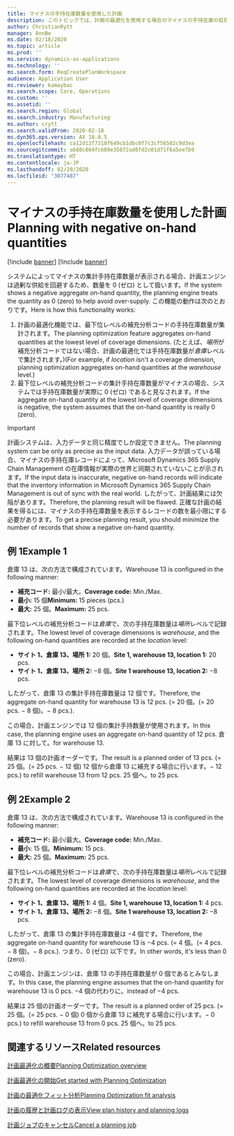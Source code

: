 ```yaml
---
title: マイナスの手持在庫数量を使用した計画
description: このトピックでは、計画の最適化を使用する場合のマイナスの手持在庫の処理方法について説明します。
author: ChristianRytt
manager: AnnBe
ms.date: 02/18/2020
ms.topic: article
ms.prod: ''
ms.service: dynamics-ax-applications
ms.technology: ''
ms.search.form: ReqCreatePlanWorkspace
audience: Application User
ms.reviewer: kamaybac
ms.search.scope: Core, Operations
ms.custom: ''
ms.assetid: ''
ms.search.region: Global
ms.search.industry: Manufacturing
ms.author: crytt
ms.search.validFrom: 2020-02-18
ms.dyn365.ops.version: AX 10.0.5
ms.openlocfilehash: ca12d13f7318f649cb1dbc0f7c3cf56502c9d3ea
ms.sourcegitcommit: a688c864fc609e35072ad8fd2c01d71f6a5ee7b9
ms.translationtype: HT
ms.contentlocale: ja-JP
ms.lasthandoff: 02/20/2020
ms.locfileid: "3077487"
---
```

# <a name="planning-with-negative-on-hand-quantities"></a><span data-ttu-id="810bf-103">マイナスの手持在庫数量を使用した計画</span><span class="sxs-lookup"><span data-stu-id="810bf-103">Planning with negative on-hand quantities</span></span>

[!include [banner](../../includes/preview-banner.md)]
[!include [banner](../../includes/banner.md)]

<span data-ttu-id="810bf-104">システムによってマイナスの集計手持在庫数量が表示される場合、計画エンジンは過剰な供給を回避するため、数量を 0 (ゼロ) として扱います。</span><span class="sxs-lookup"><span data-stu-id="810bf-104">If the system shows a negative aggregate on-hand quantity, the planning engine treats the quantity as 0 (zero) to help avoid over-supply.</span></span> <span data-ttu-id="810bf-105">この機能の動作は次のとおりです。</span><span class="sxs-lookup"><span data-stu-id="810bf-105">Here is how this functionality works:</span></span>

1. <span data-ttu-id="810bf-106">計画の最適化機能では、最下位レベルの補充分析コードの手持在庫数量が集計されます。</span><span class="sxs-lookup"><span data-stu-id="810bf-106">The planning optimization feature aggregates on-hand quantities at the lowest level of coverage dimensions.</span></span> <span data-ttu-id="810bf-107">(たとえば、*場所*が補充分析コードではない場合、計画の最適化では手持在庫数量が*倉庫*レベルで集計されます。)</span><span class="sxs-lookup"><span data-stu-id="810bf-107">(For example, if *location* isn't a coverage dimension, planning optimization aggregates on-hand quantities at the *warehouse* level.)</span></span>
1. <span data-ttu-id="810bf-108">最下位レベルの補充分析コードの集計手持在庫数量がマイナスの場合、システムでは手持在庫数量が実際に 0 (ゼロ) であると見なされます。</span><span class="sxs-lookup"><span data-stu-id="810bf-108">If the aggregate on-hand quantity at the lowest level of coverage dimensions is negative, the system assumes that the on-hand quantity is really 0 (zero).</span></span>

> [!IMPORTANT]
> <span data-ttu-id="810bf-109">計画システムは、入力データと同じ精度でしか設定できません。</span><span class="sxs-lookup"><span data-stu-id="810bf-109">The planning system can be only as precise as the input data.</span></span> <span data-ttu-id="810bf-110">入力データが誤っている場合、マイナスの手持在庫レコードによって、Microsoft Dynamics 365 Supply Chain Management の在庫情報が実際の世界と同期されていないことが示されます。</span><span class="sxs-lookup"><span data-stu-id="810bf-110">If the input data is inaccurate, negative on-hand records will indicate that the inventory information in Microsoft Dynamics 365 Supply Chain Management is out of sync with the real world.</span></span> <span data-ttu-id="810bf-111">したがって、計画結果には欠陥があります。</span><span class="sxs-lookup"><span data-stu-id="810bf-111">Therefore, the planning result will be flawed.</span></span> <span data-ttu-id="810bf-112">正確な計画の結果を得るには、マイナスの手持在庫数量を表示するレコードの数を最小限にする必要があります。</span><span class="sxs-lookup"><span data-stu-id="810bf-112">To get a precise planning result, you should minimize the number of records that show a negative on-hand quantity.</span></span>

## <a name="example-1"></a><span data-ttu-id="810bf-113">例 1</span><span class="sxs-lookup"><span data-stu-id="810bf-113">Example 1</span></span>

<span data-ttu-id="810bf-114">倉庫 13 は、次の方法で構成されています。</span><span class="sxs-lookup"><span data-stu-id="810bf-114">Warehouse 13 is configured in the following manner:</span></span>

- <span data-ttu-id="810bf-115">**補充コード:** 最小/最大。</span><span class="sxs-lookup"><span data-stu-id="810bf-115">**Coverage code:** Min./Max.</span></span>
- <span data-ttu-id="810bf-116">**最小:** 15 個</span><span class="sxs-lookup"><span data-stu-id="810bf-116">**Minimum:** 15 pieces (pcs.)</span></span>
- <span data-ttu-id="810bf-117">**最大:** 25 個。</span><span class="sxs-lookup"><span data-stu-id="810bf-117">**Maximum:** 25 pcs.</span></span>

<span data-ttu-id="810bf-118">最下位レベルの補充分析コードは*倉庫*で、次の手持在庫数量は*場所*レベルで記録されます。</span><span class="sxs-lookup"><span data-stu-id="810bf-118">The lowest level of coverage dimensions is *warehouse*, and the following on-hand quantities are recorded at the *location* level:</span></span>

- <span data-ttu-id="810bf-119">**サイト 1、倉庫 13、場所 1:** 20 個。</span><span class="sxs-lookup"><span data-stu-id="810bf-119">**Site 1, warehouse 13, location 1:** 20 pcs.</span></span>
- <span data-ttu-id="810bf-120">**サイト 1、倉庫 13、場所 2:** &minus;8 個。</span><span class="sxs-lookup"><span data-stu-id="810bf-120">**Site 1 warehouse 13, location 2:** &minus;8 pcs.</span></span>

<span data-ttu-id="810bf-121">したがって、倉庫 13 の集計手持在庫数量は 12 個です。</span><span class="sxs-lookup"><span data-stu-id="810bf-121">Therefore, the aggregate on-hand quantity for warehouse 13 is 12 pcs.</span></span> <span data-ttu-id="810bf-122">(= 20 個。</span><span class="sxs-lookup"><span data-stu-id="810bf-122">(= 20 pcs.</span></span> <span data-ttu-id="810bf-123">&minus; 8 個)。</span><span class="sxs-lookup"><span data-stu-id="810bf-123">&minus; 8 pcs.).</span></span>

<span data-ttu-id="810bf-124">この場合、計画エンジンでは 12 個の集計手持数量が使用されます。</span><span class="sxs-lookup"><span data-stu-id="810bf-124">In this case, the planning engine uses an aggregate on-hand quantity of 12 pcs.</span></span> <span data-ttu-id="810bf-125">倉庫 13 に対して。</span><span class="sxs-lookup"><span data-stu-id="810bf-125">for warehouse 13.</span></span>

<span data-ttu-id="810bf-126">結果は 13 個の計画オーダーです。</span><span class="sxs-lookup"><span data-stu-id="810bf-126">The result is a planned order of 13 pcs.</span></span> <span data-ttu-id="810bf-127">(= 25 個。</span><span class="sxs-lookup"><span data-stu-id="810bf-127">(= 25 pcs.</span></span> <span data-ttu-id="810bf-128">&minus; 12 個) 12 個から倉庫 13 に補充する場合に行います。</span><span class="sxs-lookup"><span data-stu-id="810bf-128">&minus; 12 pcs.) to refill warehouse 13 from 12 pcs.</span></span> <span data-ttu-id="810bf-129">25 個へ。</span><span class="sxs-lookup"><span data-stu-id="810bf-129">to 25 pcs.</span></span>

## <a name="example-2"></a><span data-ttu-id="810bf-130">例 2</span><span class="sxs-lookup"><span data-stu-id="810bf-130">Example 2</span></span>

<span data-ttu-id="810bf-131">倉庫 13 は、次の方法で構成されています。</span><span class="sxs-lookup"><span data-stu-id="810bf-131">Warehouse 13 is configured in the following manner:</span></span>

- <span data-ttu-id="810bf-132">**補充コード:** 最小/最大。</span><span class="sxs-lookup"><span data-stu-id="810bf-132">**Coverage code:** Min./Max.</span></span>
- <span data-ttu-id="810bf-133">**最小:** 15 個。</span><span class="sxs-lookup"><span data-stu-id="810bf-133">**Minimum:** 15 pcs.</span></span>
- <span data-ttu-id="810bf-134">**最大:** 25 個。</span><span class="sxs-lookup"><span data-stu-id="810bf-134">**Maximum:** 25 pcs.</span></span>

<span data-ttu-id="810bf-135">最下位レベルの補充分析コードは*倉庫*で、次の手持在庫数量は*場所*レベルで記録されます。</span><span class="sxs-lookup"><span data-stu-id="810bf-135">The lowest level of coverage dimensions is *warehouse*, and the following on-hand quantities are recorded at the *location* level:</span></span>

- <span data-ttu-id="810bf-136">**サイト 1、倉庫 13、場所 1:** 4 個。</span><span class="sxs-lookup"><span data-stu-id="810bf-136">**Site 1, warehouse 13, location 1:** 4 pcs.</span></span>
- <span data-ttu-id="810bf-137">**サイト 1、倉庫 13、場所 2:** &minus;8 個。</span><span class="sxs-lookup"><span data-stu-id="810bf-137">**Site 1 warehouse 13, location 2:** &minus;8 pcs.</span></span>

<span data-ttu-id="810bf-138">したがって、倉庫 13 の集計手持在庫数量は &minus;4 個です。</span><span class="sxs-lookup"><span data-stu-id="810bf-138">Therefore, the aggregate on-hand quantity for warehouse 13 is &minus;4 pcs.</span></span> <span data-ttu-id="810bf-139">(= 4 個。</span><span class="sxs-lookup"><span data-stu-id="810bf-139">(= 4 pcs.</span></span> <span data-ttu-id="810bf-140">&minus; 8 個)。</span><span class="sxs-lookup"><span data-stu-id="810bf-140">&minus; 8 pcs.).</span></span> <span data-ttu-id="810bf-141">つまり、0 (ゼロ) 以下です。</span><span class="sxs-lookup"><span data-stu-id="810bf-141">In other words, it's less than 0 (zero).</span></span>

<span data-ttu-id="810bf-142">この場合、計画エンジンは、倉庫 13 の手持在庫数量が 0 個であるとみなします。</span><span class="sxs-lookup"><span data-stu-id="810bf-142">In this case, the planning engine assumes that the on-hand quantity for warehouse 13 is 0 pcs.</span></span> <span data-ttu-id="810bf-143">&minus;4 個の代わりに。</span><span class="sxs-lookup"><span data-stu-id="810bf-143">instead of &minus;4 pcs.</span></span>

<span data-ttu-id="810bf-144">結果は 25 個の計画オーダーです。</span><span class="sxs-lookup"><span data-stu-id="810bf-144">The result is a planned order of 25 pcs.</span></span> <span data-ttu-id="810bf-145">(= 25 個。</span><span class="sxs-lookup"><span data-stu-id="810bf-145">(= 25 pcs.</span></span> <span data-ttu-id="810bf-146">&minus; 0 個) 0 個から倉庫 13 に補充する場合に行います。</span><span class="sxs-lookup"><span data-stu-id="810bf-146">&minus; 0 pcs.) to refill warehouse 13 from 0 pcs.</span></span> <span data-ttu-id="810bf-147">25 個へ。</span><span class="sxs-lookup"><span data-stu-id="810bf-147">to 25 pcs.</span></span>

## <a name="related-resources"></a><span data-ttu-id="810bf-148">関連するリソース</span><span class="sxs-lookup"><span data-stu-id="810bf-148">Related resources</span></span>

[<span data-ttu-id="810bf-149">計画最適化の概要</span><span class="sxs-lookup"><span data-stu-id="810bf-149">Planning Optimization overview</span></span>](planning-optimization-overview.md)

[<span data-ttu-id="810bf-150">計画最適化の開始</span><span class="sxs-lookup"><span data-stu-id="810bf-150">Get started with Planning Optimization</span></span>](get-started.md)

[<span data-ttu-id="810bf-151">計画の最適化フィット分析</span><span class="sxs-lookup"><span data-stu-id="810bf-151">Planning Optimization fit analysis</span></span>](planning-optimization-fit-analysis.md)

[<span data-ttu-id="810bf-152">計画の履歴と計画ログの表示</span><span class="sxs-lookup"><span data-stu-id="810bf-152">View plan history and planning logs</span></span>](plan-history-logs.md)

[<span data-ttu-id="810bf-153">計画ジョブのキャンセル</span><span class="sxs-lookup"><span data-stu-id="810bf-153">Cancel a planning job</span></span>](cancel-planning-job.md)
